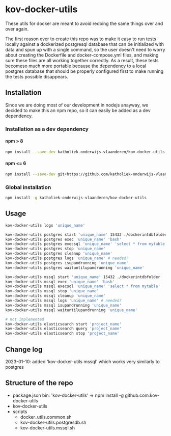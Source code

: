# kov-docker-utils

These utils for docker are meant to avoid redoing the same things over and over again.

The first reason ever to create this repo was to make it easy to run tests locally against a dockerized postgresql database that can be initialized with data and spun up with a single command, so the user doesn't need to worry about creating the Dockerfile and docker-compose.yml files, and making sure these files are all working together correctly.
As a result, these tests becomeso much more portable because the dependency to a local postgres database that should be properly configured first to make running the tests possible disappears.

## Installation

Since we are doing most of our development in nodejs anayway, we decided to make this an npm repo, so it can easily be added as a dev dependency.

### Installation as a dev dependency

#### npm > 8
```bash
npm install --save-dev katholiek-onderwijs-vlaanderen/kov-docker-utils
```

#### npm <= 6
```bash
npm install --save-dev git+https://github.com/katholiek-onderwijs-vlaanderen/kov-docker-utils.git
```

### Global installation
```bash
npm install -g katholiek-onderwijs-vlaanderen/kov-docker-utils
```
## Usage

```bash
kov-docker-utils logs 'unique_name'

kov-docker-utils postgres start 'unique_name' 15432 ./dockerintdbfolder
kov-docker-utils postgres exec 'unique_name' 'bash'
kov-docker-utils postgres execsql 'unique_name' 'select * from mytable'
kov-docker-utils postgres stop 'unique_name'
kov-docker-utils postgres cleanup 'unique_name'
kov-docker-utils postgres logs 'unique_name' # needed?
kov-docker-utils postgres isupandrunning 'unique_name'
kov-docker-utils postgres waituntilupandrunning 'unique_name'

kov-docker-utils mssql start 'unique_name' 15432 ./dockerintdbfolder
kov-docker-utils mssql exec 'unique_name' 'bash'
kov-docker-utils mssql execsql 'unique_name' 'select * from mytable'
kov-docker-utils mssql stop 'unique_name'
kov-docker-utils mssql cleanup 'unique_name'
kov-docker-utils mssql logs 'unique_name' # needed?
kov-docker-utils mssql isupandrunning 'unique_name'
kov-docker-utils mssql waituntilupandrunning 'unique_name'

# not implemented
kov-docker-utils elasticsearch start 'project_name'
kov-docker-utils elasticsearch query 'project_name'
kov-docker-utils elasticsearch stop 'project_name'
```

## Change log

2023-01-10: added 'kov-docker-utils mssql' which works very similarly to postgres

## Structure of the repo

* package.json
    bin: 'kov-docker-utils' => npm install -g github.com:kov-docker-utils
* kov-docker-utils
* scripts
  * docker_utils.common.sh
  * kov-docker-utils.postgresdb.sh
  * kov-docker-utils.mssql.sh

